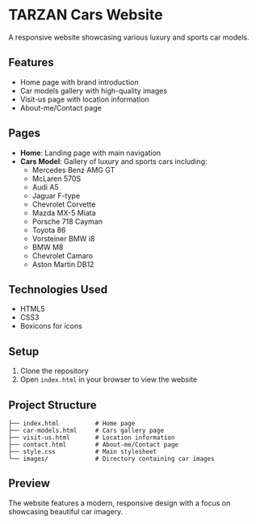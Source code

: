 # TARZAN Cars Website

A responsive website showcasing various luxury and sports car models.

## Features

- Home page with brand introduction
- Car models gallery with high-quality images
- Visit-us page with location information
- About-me/Contact page

## Pages

- **Home**: Landing page with main navigation
- **Cars Model**: Gallery of luxury and sports cars including:
  - Mercedes Benz AMG GT
  - McLaren 570S
  - Audi A5
  - Jaguar F-type
  - Chevrolet Corvette
  - Mazda MX-5 Miata
  - Porsche 718 Cayman
  - Toyota 86
  - Vorsteiner BMW i8
  - BMW M8
  - Chevrolet Camaro
  - Aston Martin DB12

## Technologies Used

- HTML5
- CSS3
- Boxicons for icons

## Setup

1. Clone the repository
2. Open `index.html` in your browser to view the website

## Project Structure

```
├── index.html          # Home page
├── car-models.html     # Cars gallery page
├── visit-us.html       # Location information
├── contact.html        # About-me/Contact page
├── style.css           # Main stylesheet
└── images/             # Directory containing car images
```

## Preview

The website features a modern, responsive design with a focus on showcasing beautiful car imagery. 
